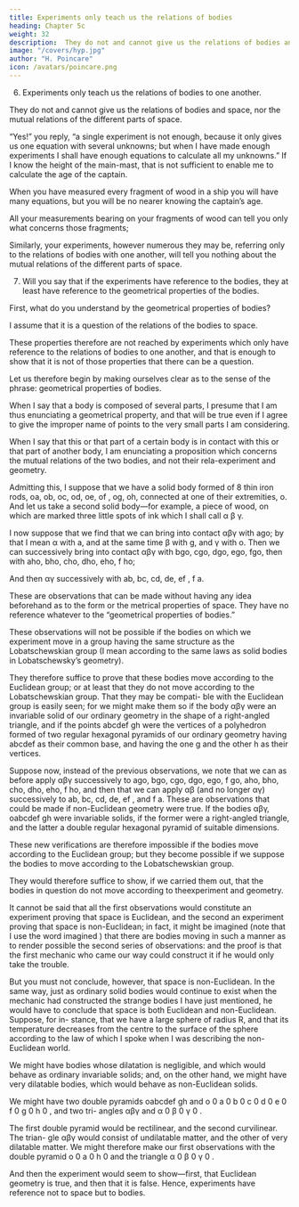 ```yaml
---
title: Experiments only teach us the relations of bodies
heading: Chapter 5c
weight: 32
description:  They do not and cannot give us the relations of bodies and space, nor the mutual relations of the different parts of space.
image: "/covers/hyp.jpg"
author: "H. Poincare"
icon: /avatars/poincare.png
---
```



6. Experiments only teach us the relations of bodies to one another. 

They do not and cannot give us the relations of bodies and space, nor the mutual relations of the different parts of space. 

“Yes!” you reply, “a single experiment is not enough, because it only gives us one equation with several unknowns; but when I have made enough experiments I shall have enough equations to calculate all my unknowns.” If I know the height of the main-mast, that is not sufficient to enable me to calculate the age of the captain. 

When you have measured every fragment of wood in a ship you will have many equations, but you will be no nearer knowing the captain’s age. 

All your measurements bearing on your fragments of wood can tell you only what concerns those fragments;

Similarly, your experiments, however numerous they may be, referring only to the relations of bodies with one another, will tell you nothing about the mutual relations
of the different parts of space.


7. Will you say that if the experiments have reference to the bodies, they at least have reference to the geometrical properties of the bodies. 

First, what do you understand by the geometrical properties of bodies? 

I assume that it is a question of the relations of the bodies to space. 

These properties therefore are not reached by experiments which only have reference to the relations of bodies to one another, and that is enough to show that it is not of those properties that there can be a question. 

Let us therefore begin by making ourselves clear as to the sense of the phrase: geometrical properties of bodies. 

When I say that a body is composed of several parts, I presume that I am thus enunciating a geometrical property, and that will be true even if I agree to give
the improper name of points to the very small parts I am considering. 

When I say that this or that part of a certain body is in contact with this or that part of another body, I am enunciating a proposition which concerns the mutual relations of the two bodies, and not their rela-experiment and geometry.

<!-- tions with space. I assume that you will agree with me that these are not geometrical properties. I am sure that at least you will grant that these properties are independent of all knowledge of metrical geometry.  -->

Admitting this, I suppose that we have a solid body formed of 8 thin iron rods, oa, ob, oc, od, oe, of , og, oh, connected at one of their extremities, o. And let us take a second solid body—for example, a piece of wood, on which are marked three little spots of ink which I shall call α β γ.

I now suppose that we find that we can bring into contact αβγ with ago; by that I mean α with a, and at the same time β with g, and γ with o. Then we can successively bring into contact αβγ with bgo, cgo, dgo, ego, fgo, then with aho, bho, cho, dho, eho, f ho; 

And then αγ successively with ab, bc, cd, de, ef , f a. 

These are observations that can be made without having any idea beforehand as to the form or the metrical properties of
space. They have no reference whatever to the “geometrical properties of bodies.” 

These observations will not be possible if the bodies on which we experiment move in a group having the same structure as the Lobatschewskian
group (I mean according to the same laws as solid bodies in Lobatschewsky’s geometry). 

They therefore suffice to prove that these bodies move according to the Euclidean group; or at least that they do not move according to the Lobatschewskian group. That they may be compati-
ble with the Euclidean group is easily seen; for we might make them so if the body αβγ were an invariable solid of our ordinary geometry in the shape of a right-angled
triangle, and if the points abcdef gh were the vertices of a polyhedron formed of two regular hexagonal pyramids
of our ordinary geometry having abcdef as their common base, and having the one g and the other h as their vertices. 

Suppose now, instead of the previous observations, we note that we can as before apply αβγ successively to ago, bgo, cgo, dgo, ego, f go, aho, bho, cho, dho, eho, f ho, and then that we can apply αβ (and no longer αγ) successively to ab, bc, cd, de, ef , and f a. These are observations that could be made if non-Euclidean geometry were true. If the bodies αβγ, oabcdef gh were invariable solids, if the former were a right-angled triangle, and the latter a double regular hexagonal pyramid of suitable dimensions. 

These new verifications are therefore impossible if the bodies move according to the Euclidean group; but they become possible if we suppose the bodies to move according to the Lobatschewskian group. 

They would therefore suffice to show, if we carried them out, that the bodies in question do not move according to theexperiment and geometry.


<!-- Euclidean group. And so, without making any hypothesis on the form and the nature of space, on the relations of the bodies and space, and without attributing to bodies any geometrical property, I have made observations which have enabled me to show in one case that the bodies experimented upon move according to a group, the structure of which is Euclidean, and in the other case, that they move in a group, the structure of which is Lobatschewskian.  -->
 
It cannot be said that all the first observations would constitute an experiment proving that space is Euclidean, and the second an experiment proving
that space is non-Euclidean; in fact, it might be imagined (note that I use the word imagined ) that there are bodies moving in such a manner as to render possible the
second series of observations: and the proof is that the
first mechanic who came our way could construct it if he
would only take the trouble. 

But you must not conclude, however, that space is non-Euclidean. In the same way,
just as ordinary solid bodies would continue to exist when
the mechanic had constructed the strange bodies I have
just mentioned, he would have to conclude that space
is both Euclidean and non-Euclidean. Suppose, for in-
stance, that we have a large sphere of radius R, and that
its temperature decreases from the centre to the surface of the sphere according to the law of which I spoke when I
was describing the non-Euclidean world. 

We might have bodies whose dilatation is negligible, and which would
behave as ordinary invariable solids; and, on the other
hand, we might have very dilatable bodies, which would
behave as non-Euclidean solids. 

We might have two double pyramids oabcdef gh and o 0 a 0 b 0 c 0 d 0 e 0 f 0 g 0 h 0 , and two tri-
angles αβγ and α 0 β 0 γ 0 . 

The first double pyramid would be rectilinear, and the second curvilinear. The trian-
gle αβγ would consist of undilatable matter, and the
other of very dilatable matter. We might therefore make
our first observations with the double pyramid o 0 a 0 h 0 and
the triangle α 0 β 0 γ 0 .

And then the experiment would seem to show—first, that Euclidean geometry is true, and then that it is false.
Hence, experiments have reference not to space but to
bodies.

<!-- supplement. -->


